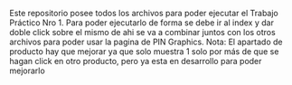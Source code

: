 Este repositorio posee todos los archivos para poder ejecutar el Trabajo Práctico Nro 1.
Para poder ejecutarlo de forma se debe ir al index y dar doble click sobre el mismo de ahi se va a combinar juntos con los otros archivos para poder usar la pagina de PIN Graphics.
Nota: El apartado de producto hay que mejorar ya que solo muestra 1 solo por más de que se hagan click en otro producto, pero ya esta en desarrollo para poder mejorarlo
